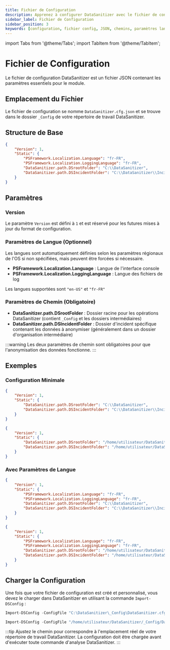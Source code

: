 ```yaml
---
title: Fichier de Configuration
description: Apprenez à configurer DataSanitizer avec le fichier de configuration JSON, incluant les paramètres de langue et les chemins.
sidebar_label: Fichier de Configuration
sidebar_position: 3
keywords: [configuration, fichier config, JSON, chemins, paramètres langue, configuration DataSanitizer]
---
```


import Tabs from '@theme/Tabs';
import TabItem from '@theme/TabItem';

# Fichier de Configuration

Le fichier de configuration DataSanitizer est un fichier JSON contenant les paramètres essentiels pour le module.

## Emplacement du Fichier

Le fichier de configuration se nomme `DataSanitizer.cfg.json` et se trouve dans le dossier `_Config` de votre répertoire de travail DataSanitizer.

## Structure de Base

```json
{
    "Version": 1,
    "Static": {
        "PSFramework.Localization.Language": "fr-FR",
        "PSFramework.Localization.LoggingLanguage": "fr-FR",
        "DataSanitizer.path.DSrootFolder": "C:\\DataSanitizer",
        "DataSanitizer.path.DSIncidentFolder": "C:\\DataSanitizer\\Incident01"
    }
}
```

## Paramètres

### Version

Le paramètre `Version` est défini à `1` et est réservé pour les futures mises à jour du format de configuration.

### Paramètres de Langue (Optionnel)

Les langues sont automatiquement définies selon les paramètres régionaux de l'OS si non spécifiées, mais peuvent être forcées si nécessaire.

- **PSFramework.Localization.Language** : Langue de l'interface console
- **PSFramework.Localization.LoggingLanguage** : Langue des fichiers de log

Les langues supportées sont `"en-US"` et `"fr-FR"`

### Paramètres de Chemin (Obligatoire)

- **DataSanitizer.path.DSrootFolder** : Dossier racine pour les opérations DataSanitizer (contient `_Config` et les dossiers intermédiaires)
- **DataSanitizer.path.DSIncidentFolder** : Dossier d'incident spécifique contenant les données à anonymiser (généralement dans un dossier d'organisation intermédiaire)

:::warning
Les deux paramètres de chemin sont obligatoires pour que l'anonymisation des données fonctionne.
:::

## Exemples

### Configuration Minimale

<Tabs groupId="operating-systems">
<TabItem value="windows" label="Windows" default>

```json
{
    "Version": 1,
    "Static": {
        "DataSanitizer.path.DSrootFolder": "C:\\DataSanitizer",
        "DataSanitizer.path.DSIncidentFolder": "C:\\DataSanitizer\\Incident01"
    }
}
```

</TabItem>
<TabItem value="linux-mac" label="Linux/Mac">

```json
{
    "Version": 1,
    "Static": {
        "DataSanitizer.path.DSrootFolder": "/home/utilisateur/DataSanitizer",
        "DataSanitizer.path.DSIncidentFolder": "/home/utilisateur/DataSanitizer/Incident01"
    }
}
```

</TabItem>
</Tabs>

### Avec Paramètres de Langue

<Tabs groupId="operating-systems">
<TabItem value="windows" label="Windows" default>

```json
{
    "Version": 1,
    "Static": {
        "PSFramework.Localization.Language": "fr-FR",
        "PSFramework.Localization.LoggingLanguage": "fr-FR",
        "DataSanitizer.path.DSrootFolder": "C:\\DataSanitizer",
        "DataSanitizer.path.DSIncidentFolder": "C:\\DataSanitizer\\Incident01"
    }
}
```

</TabItem>
<TabItem value="linux-mac" label="Linux/Mac">

```json
{
    "Version": 1,
    "Static": {
        "PSFramework.Localization.Language": "fr-FR",
        "PSFramework.Localization.LoggingLanguage": "fr-FR",
        "DataSanitizer.path.DSrootFolder": "/home/utilisateur/DataSanitizer",
        "DataSanitizer.path.DSIncidentFolder": "/home/utilisateur/DataSanitizer/Incident01"
    }
}
```

</TabItem>
</Tabs>

## Charger la Configuration

Une fois que votre fichier de configuration est créé et personnalisé, vous devez le charger dans DataSanitizer en utilisant la commande `Import-DSConfig` :

<Tabs groupId="operating-systems">
<TabItem value="windows" label="Windows" default>

```powershell
Import-DSConfig -ConfigFile "C:\DataSanitizer\_Config\DataSanitizer.cfg.json"
```

</TabItem>
<TabItem value="linux-mac" label="Linux/Mac">

```powershell
Import-DSConfig -ConfigFile "/home/utilisateur/DataSanitizer/_Config/DataSanitizer.cfg.json"
```

</TabItem>
</Tabs>

:::tip
Ajustez le chemin pour correspondre à l'emplacement réel de votre répertoire de travail DataSanitizer. La configuration doit être chargée avant d'exécuter toute commande d'analyse DataSanitizer.
:::
